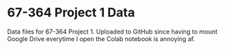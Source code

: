 # 67-364 Project 1 Data
Data files for 67-364 Project 1. Uploaded to GitHub since having to mount Google Drive everytime I open the Colab notebook is annoying af.
